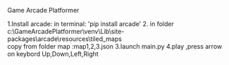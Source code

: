 Game Arcade Platformer

1.Install arcade: in terminal: 'pip install arcade'
2. in folder c:\GameArcadePlatformer\venv\Lib\site-packages\arcade\resources\tiled_maps\
copy from folder map :map1,2,3.json
3.launch main.py
4.play ,press arrow on keybord Up,Down,Left,Right
